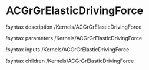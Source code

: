 <!-- MOOSE Documentation Stub: Remove this when content is added. -->

# ACGrGrElasticDrivingForce
!syntax description /Kernels/ACGrGrElasticDrivingForce

!syntax parameters /Kernels/ACGrGrElasticDrivingForce

!syntax inputs /Kernels/ACGrGrElasticDrivingForce

!syntax children /Kernels/ACGrGrElasticDrivingForce
